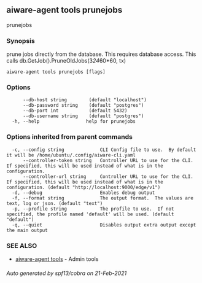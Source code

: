 ## aiware-agent tools prunejobs

prunejobs

### Synopsis

prune jobs directly from the database.  This requires database access.  This calls db.GetJob().PruneOldJobs(3*24*60*60, tx)

```
aiware-agent tools prunejobs [flags]
```

### Options

```
      --db-host string        (default "localhost")
      --db-password string    (default "postgres")
      --db-port int           (default 5432)
      --db-username string    (default "postgres")
  -h, --help                 help for prunejobs
```

### Options inherited from parent commands

```
  -c, --config string             CLI Config file to use.  By default it will be /home/ubuntu/.config/aiware-cli.yaml
      --controller-token string   Controller URL to use for the CLI.  If specified, this will be used instead of what is in the configuration.
      --controller-url string     Controller URL to use for the CLI.  If specified, this will be used instead of what is in the configuration. (default "http://localhost:9000/edge/v1")
  -d, --debug                     Enables debug output
  -f, --format string             The output format.  The values are text, log or json. (default "text")
  -p, --profile string            The profile to use.  If not specified, the profile named 'default' will be used. (default "default")
  -q, --quiet                     Disables output extra output except the main output
```

### SEE ALSO

* [aiware-agent tools](/cli/aiware-agent_tools.md)	 - Admin tools

###### Auto generated by spf13/cobra on 21-Feb-2021
